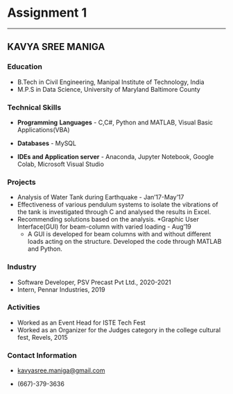 # Assignment 1
-----
## KAVYA SREE MANIGA

### Education


*   B.Tech in Civil Engineering, Manipal Institute of Technology, India
*   M.P.S in Data Science, University of Maryland Baltimore County

### Technical Skills

*   **Programming** **Languages** - C,C#, Python and MATLAB, Visual Basic Applications(VBA)
*   **Databases** - MySQL

*   **IDEs and Application server** - Anaconda, Jupyter Notebook, Google Colab, Microsoft Visual Studio

### Projects


*   Analysis of Water Tank during Earthquake                                                                             - Jan’17-May’17
  *   Effectiveness of  various pendulum systems to isolate the vibrations of the tank is investigated through C and analysed the results in Excel.
  *	Recommending solutions based on the analysis. 
*Graphic User Interface(GUI) for beam-column with varied loading                                                      -     Aug’19
    * A GUI is developed for beam columns with and without different loads  acting on the structure. Developed the code through MATLAB and Python.
    
    
### Industry


*   Software Developer, PSV Precast Pvt Ltd., 2020-2021
*   Intern, Pennar Industries, 2019

### Activities


*   Worked as an Event Head for ISTE Tech Fest
*   Worked as an Organizer for the Judges category in the college cultural fest, Revels, 2015

### Contact Information


*   kavyasree.maniga@gmail.com

*   (667)-379-3636
